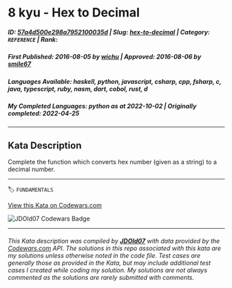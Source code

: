 # 8 kyu - Hex to Decimal

##### **ID**: [57a4d500e298a7952100035d](https://www.codewars.com/kata/57a4d500e298a7952100035d) | **Slug**: [hex-to-decimal](https://www.codewars.com/kata/57a4d500e298a7952100035d) | **Category**: `REFERENCE` | **Rank**: <span style="color:white">8 kyu</span>

##### **First Published**: 2016-08-05 ***by*** [wichu](https://www.codewars.com/users/wichu) | **Approved**: 2016-08-06 ***by*** [smile67](https://www.codewars.com/users/smile67)

##### **Languages Available**: haskell, python, javascript, csharp, cpp, fsharp, c, java, typescript, ruby, nasm, dart, cobol, rust, d

##### **My Completed Languages**: python ***as at*** 2022-10-02 | **Originally completed**: 2022-04-25

---

## Kata Description


Complete the function which converts hex number (given as a string) to a decimal number.

---


🏷 `FUNDAMENTALS`


[View this Kata on Codewars.com](https://www.codewars.com/kata/57a4d500e298a7952100035d)

![](https://www.codewars.com/users/jdold07/badges/large "JDOld07 Codewars Badge")

---

###### *This Kata description was compiled by [**JDOld07**](https://tpstech.dev) with data provided by the [Codewars.com](https://www.codewars.com) API.  The solutions in this repo associated with this kata are my solutions unless otherwise noted in the code file.  Test cases are generally those as provided in the Kata, but may include additional test cases I created while coding my solution.  My solutions are not always commented as the solutions are rarely submitted with comments.*
